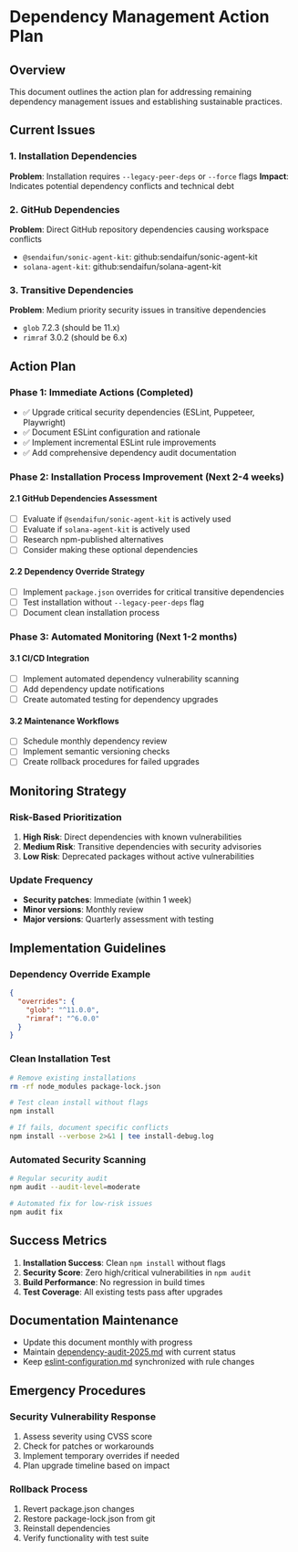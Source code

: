 # Dependency Management Action Plan

## Overview

This document outlines the action plan for addressing remaining dependency management issues and establishing sustainable practices.

## Current Issues

### 1. Installation Dependencies
**Problem**: Installation requires `--legacy-peer-deps` or `--force` flags
**Impact**: Indicates potential dependency conflicts and technical debt

### 2. GitHub Dependencies
**Problem**: Direct GitHub repository dependencies causing workspace conflicts
- `@sendaifun/sonic-agent-kit`: github:sendaifun/sonic-agent-kit
- `solana-agent-kit`: github:sendaifun/solana-agent-kit

### 3. Transitive Dependencies
**Problem**: Medium priority security issues in transitive dependencies
- `glob` 7.2.3 (should be 11.x)
- `rimraf` 3.0.2 (should be 6.x)

## Action Plan

### Phase 1: Immediate Actions (Completed)
- ✅ Upgrade critical security dependencies (ESLint, Puppeteer, Playwright)
- ✅ Document ESLint configuration and rationale
- ✅ Implement incremental ESLint rule improvements
- ✅ Add comprehensive dependency audit documentation

### Phase 2: Installation Process Improvement (Next 2-4 weeks)

#### 2.1 GitHub Dependencies Assessment
- [ ] Evaluate if `@sendaifun/sonic-agent-kit` is actively used
- [ ] Evaluate if `solana-agent-kit` is actively used  
- [ ] Research npm-published alternatives
- [ ] Consider making these optional dependencies

#### 2.2 Dependency Override Strategy
- [ ] Implement `package.json` overrides for critical transitive dependencies
- [ ] Test installation without `--legacy-peer-deps` flag
- [ ] Document clean installation process

### Phase 3: Automated Monitoring (Next 1-2 months)

#### 3.1 CI/CD Integration
- [ ] Implement automated dependency vulnerability scanning
- [ ] Add dependency update notifications
- [ ] Create automated testing for dependency upgrades

#### 3.2 Maintenance Workflows
- [ ] Schedule monthly dependency review
- [ ] Implement semantic versioning checks
- [ ] Create rollback procedures for failed upgrades

## Monitoring Strategy

### Risk-Based Prioritization
1. **High Risk**: Direct dependencies with known vulnerabilities
2. **Medium Risk**: Transitive dependencies with security advisories
3. **Low Risk**: Deprecated packages without active vulnerabilities

### Update Frequency
- **Security patches**: Immediate (within 1 week)
- **Minor versions**: Monthly review
- **Major versions**: Quarterly assessment with testing

## Implementation Guidelines

### Dependency Override Example
```json
{
  "overrides": {
    "glob": "^11.0.0",
    "rimraf": "^6.0.0"
  }
}
```

### Clean Installation Test
```bash
# Remove existing installations
rm -rf node_modules package-lock.json

# Test clean install without flags
npm install

# If fails, document specific conflicts
npm install --verbose 2>&1 | tee install-debug.log
```

### Automated Security Scanning
```bash
# Regular security audit
npm audit --audit-level=moderate

# Automated fix for low-risk issues
npm audit fix
```

## Success Metrics

1. **Installation Success**: Clean `npm install` without flags
2. **Security Score**: Zero high/critical vulnerabilities in `npm audit`
3. **Build Performance**: No regression in build times
4. **Test Coverage**: All existing tests pass after upgrades

## Documentation Maintenance

- Update this document monthly with progress
- Maintain [dependency-audit-2025.md](./dependency-audit-2025.md) with current status
- Keep [eslint-configuration.md](./eslint-configuration.md) synchronized with rule changes

## Emergency Procedures

### Security Vulnerability Response
1. Assess severity using CVSS score
2. Check for patches or workarounds
3. Implement temporary overrides if needed
4. Plan upgrade timeline based on impact

### Rollback Process
1. Revert package.json changes
2. Restore package-lock.json from git
3. Reinstall dependencies
4. Verify functionality with test suite